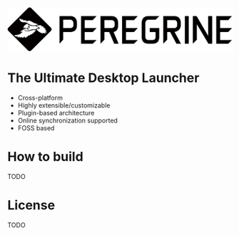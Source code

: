 ![](docs/logo.svg)

# **The Ultimate Desktop Launcher**
* Cross-platform
* Highly extensible/customizable
* Plugin-based architecture
* Online synchronization supported
* FOSS based

# How to build
TODO

# License
TODO